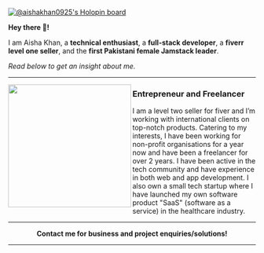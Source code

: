 [![@aishakhan0925's Holopin board](https://holopin.me/aishakhan0925)](https://holopin.io/@aishakhan0925)

**Hey there 👋!**

I am Aisha Khan, a **technical enthusiast**, a **full-stack developer**, a **fiverr level one seller**, and the **first Pakistani female Jamstack leader**. 

_Read below to get an insight about me._

---

 <p>
  <img width="250" align='left' src="https://media.licdn.com/dms/image/D4E0BAQEHl5Dk8ovO-g/company-logo_200_200/0/1681462896691/xomacs_logo?e=2147483647&v=beta&t=A0f5nlWjbM-qzqABGLVAkkhzDOXpghGfrOicVTWTht8">
</p>
 
### Entrepreneur and Freelancer

I am a level two seller for fiver and I’m working with international clients on top-notch products. Catering to my interests, I have been working for non-profit organisations for a year now and have been a freelancer for over 2 years. I have been active in the tech community and have experience in both web and app development. I also own a small tech startup where I have launched my own software product "SaaS" (software as a service) in the healthcare industry.

---

<strong><p align='center'>Contact me for business and project enquiries/solutions!</p></strong>

---
